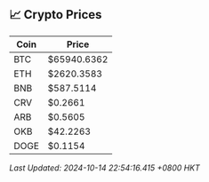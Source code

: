 ## 📈 Crypto Prices

| Coin | Price |
| ---- | ----- |
| BTC | $65940.6362 |
| ETH | $2620.3583 |
| BNB | $587.5114 |
| CRV | $0.2661 |
| ARB | $0.5605 |
| OKB | $42.2263 |
| DOGE | $0.1154 |

_Last Updated: 2024-10-14 22:54:16.415 +0800 HKT_
